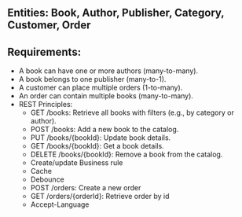 ## Entities: Book, Author, Publisher, Category, Customer, Order

## Requirements:

* A book can have one or more authors (many-to-many).
* A book belongs to one publisher (many-to-1).
* A customer can place multiple orders (1-to-many).
* An order can contain multiple books (many-to-many).
* REST Principles:
    * GET /books: Retrieve all books with filters (e.g., by category or author).
    * POST /books: Add a new book to the catalog.
    * PUT /books/{bookId}: Update book details.
    * GET /books/{bookId}: Get a book details.
    * DELETE /books/{bookId}: Remove a book from the catalog.
    * Create/update Business rule
    * Cache
    * Debounce
    * POST /orders: Create a new order
    * GET /orders/{orderId}: Retrieve order by id
    * Accept-Language